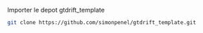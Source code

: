
Importer le depot  gtdrift_template

```bash
git clone https://github.com/simonpenel/gtdrift_template.git
```

```{include} pipeline/scripts/analyses/README.md
```
